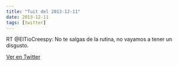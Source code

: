 ```yaml
---
title: "Tuit del 2013-12-11"
date: 2013-12-11
tags: [twitter]
---
```


RT @ElTioCreespy: No te salgas de la rutina, no vayamos a tener un disgusto.



[Ver en Twitter](https://twitter.com/i/web/status/410916776902684672)
